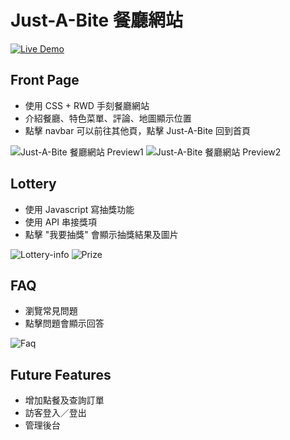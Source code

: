 Just-A-Bite 餐廳網站
============
[![Live Demo](https://img.shields.io/badge/demo-online-green.svg)](https://just-a-bite.vercel.app/ "前往 DEMO")

## Front Page
- 使用 CSS + RWD 手刻餐廳網站
- 介紹餐廳、特色菜單、評論、地圖顯示位置
- 點擊 navbar 可以前往其他頁，點擊 Just-A-Bite 回到首頁

![Just-A-Bite 餐廳網站 Preview1](https://img.onl/WvslqP)
![Just-A-Bite 餐廳網站 Preview2](https://img.onl/9xmU7)

## Lottery
- 使用 Javascript 寫抽獎功能
- 使用 API 串接獎項
- 點擊 "我要抽獎" 會顯示抽獎結果及圖片

![Lottery-info](https://img.onl/BN2yyq)
![Prize](https://img.onl/IZsI0)

## FAQ
- 瀏覽常見問題
- 點擊問題會顯示回答

![Faq](https://img.onl/WJl1sq)

## Future Features
- 增加點餐及查詢訂單
- 訪客登入／登出
- 管理後台


